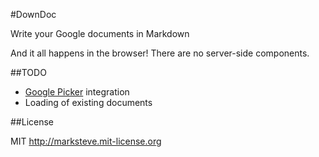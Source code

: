 #DownDoc

Write your Google documents in Markdown

And it all happens in the browser! There are no server-side components.

##TODO

* [Google Picker](https://developers.google.com/picker/docs/) integration
* Loading of existing documents

##License

MIT http://marksteve.mit-license.org

